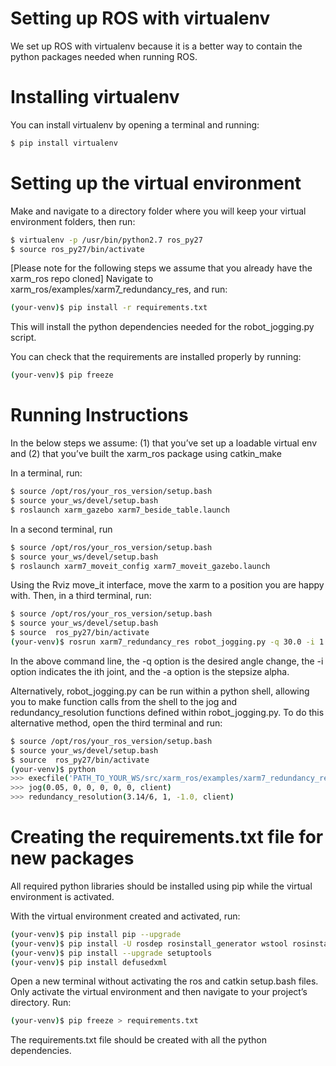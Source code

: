 # Setting up ROS with virtualenv
We set up ROS with virtualenv because it is a better way to contain the python packages needed when running ROS.

# Installing virtualenv
You can install virtualenv by opening a terminal and running:
```sh
$ pip install virtualenv
```

# Setting up the virtual environment
Make and navigate to a directory folder where you will keep your virtual environment folders, then run:
```sh
$ virtualenv -p /usr/bin/python2.7 ros_py27
$ source ros_py27/bin/activate
```
[Please note for the following steps we assume that you already have the xarm_ros repo cloned]
Navigate to xarm_ros/examples/xarm7_redundancy_res, and run:
```sh
(your-venv)$ pip install -r requirements.txt
```
This will install the python dependencies needed for the robot_jogging.py script.

You can check that the requirements are installed properly by running:
```sh
(your-venv)$ pip freeze
```

# Running Instructions
In the below steps we assume: (1) that you’ve set up a loadable virtual env and (2) that you’ve built the xarm_ros package using catkin_make

In a terminal, run:
```sh
$ source /opt/ros/your_ros_version/setup.bash
$ source your_ws/devel/setup.bash
$ roslaunch xarm_gazebo xarm7_beside_table.launch
```

In a second terminal, run
```sh
$ source /opt/ros/your_ros_version/setup.bash
$ source your_ws/devel/setup.bash
$ roslaunch xarm7_moveit_config xarm7_moveit_gazebo.launch
```

Using the Rviz move_it interface, move the xarm to a position you are happy with. Then, in a third terminal, run:
```sh
$ source /opt/ros/your_ros_version/setup.bash
$ source your_ws/devel/setup.bash
$ source  ros_py27/bin/activate
(your-venv)$ rosrun xarm7_redundancy_res robot_jogging.py -q 30.0 -i 1 -a -1.1
```
In the above command line, the -q option is the desired angle change, the -i option indicates the ith joint, and the -a option is the stepsize alpha.

Alternatively, robot_jogging.py can be run within a python shell, allowing you to make function calls from the shell to the jog and redundancy_resolution functions defined within robot_jogging.py. To do this alternative method, open the third terminal and run:
```sh
$ source /opt/ros/your_ros_version/setup.bash
$ source your_ws/devel/setup.bash
$ source  ros_py27/bin/activate
(your-venv)$ python
>>> execfile('PATH_TO_YOUR_WS/src/xarm_ros/examples/xarm7_redundancy_res/scripts/robot_jogging.py')
>>> jog(0.05, 0, 0, 0, 0, 0, client)
>>> redundancy_resolution(3.14/6, 1, -1.0, client)
```

# Creating the requirements.txt file for new packages
All required python libraries should be installed using pip while the virtual environment is activated.

With the virtual environment created and activated, run:
```sh
(your-venv)$ pip install pip --upgrade
(your-venv)$ pip install -U rosdep rosinstall_generator wstool rosinstall
(your-venv)$ pip install --upgrade setuptools
(your-venv)$ pip install defusedxml
```
Open a new terminal without activating the ros and catkin setup.bash files. Only activate the virtual environment and then navigate to your project’s directory. Run:
```sh
(your-venv)$ pip freeze > requirements.txt
```
The requirements.txt file should be created with all the python dependencies.
